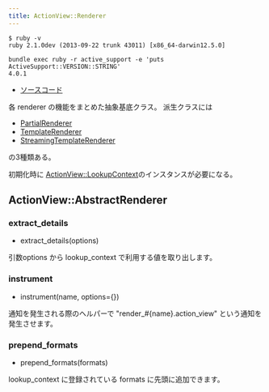 ```yaml
---
title: ActionView::Renderer
---
```


```
$ ruby -v
ruby 2.1.0dev (2013-09-22 trunk 43011) [x86_64-darwin12.5.0]
```

```
bundle exec ruby -r active_support -e 'puts ActiveSupport::VERSION::STRING'
4.0.1
```

* [ソースコード](https://github.com/rails/rails/blob/4-0-stable/actionpack/lib/action_view/renderer/abstract_renderer.rb)

各 renderer の機能をまとめた抽象基底クラス。
派生クラスには

* [PartialRenderer](/action_view/renderer/partial_renderer)
* [TemplateRenderer](/action_view/renderer/template_renderer)
* [StreamingTemplateRenderer](/action_view/renderer/stream_template_renderer)

の3種類ある。

初期化時に [ActionView::LookupContext](/action_view/lookup_context)のインスタンスが必要になる。

ActionView::AbstractRenderer
--------------------------------------------------------------------------------
### extract_details

* extract_details(options)

引数options から lookup_context で利用する値を取り出します。

### instrument

* instrument(name, options={})

通知を発生される際のヘルパーで "render_#{name}.action_view" という通知を発生させます。

### prepend_formats

* prepend_formats(formats)

lookup_context に登録されている formats に先頭に追加できます。
